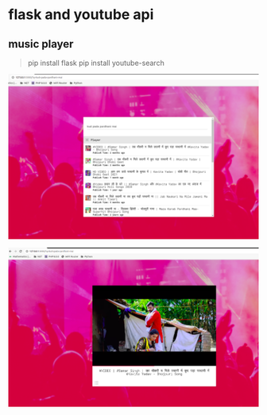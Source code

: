 # flask and youtube api
## music player

>pip install flask
>pip install youtube-search



![](screenshot.png)

![](screenshot2.png)
